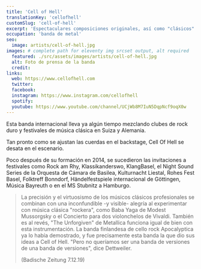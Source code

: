 ```yaml
---
title: 'Cell of Hell'
translationKey: 'cellofhell'
customSlug: 'cell-of-hell'
excerpt: 'Espectaculares composiciones originales, así como "clásicos" interpretados por clásicos: conocidos "éxitos" de Haendel, Vivaldi o Beethoven, pero también Metallica, crean un puente hacia el siglo XXI.'
occupation: 'banda de metal'
seo:
  image: artists/cell-of-hell.jpg
images: # complete path for eleventy img srcset output, alt required
  featured: ./src/assets/images/artists/cell-of-hell.jpg
  alt: Foto de prensa de la banda
  credit:
links:
  web: https://www.cellofhell.com
  twitter:
  facebook:
  instagram: https://www.instagram.com/cellofhell
  spotify:
  youtube: https://www.youtube.com/channel/UCjWb8M7IuN5DqpNcf9oqX0w
---
```


Esta banda internacional lleva ya algún tiempo mezclando clubes de rock duro y festivales de música clásica en Suiza y Alemania.

Tan pronto como se ajustan las cuerdas en el backstage, Cell Of Hell se desata en el escenario.

Poco después de su formación en 2014, se sucedieron las invitaciones a festivales como Rock am Rhy, Klassikanderswo, KlangBasel, el Night Sound Series de la Orquesta de Cámara de Basilea, Kulturnacht Liestal, Rohes Fest Basel, Folktreff Bonndorf, Händelfestspiele internacional de Göttingen, Música Bayreuth o en el MS Stubnitz a Hamburgo.

> La precisión y el virtuosismo de los músicos clásicos profesionales se combinan con una inconfundible -y visible- alegría al experimentar con música clásica "rockera", como Baba Yaga de Modest Mussorgsky o el Concierto para dos violonchelos de Vivaldi. También es al revés, "The Unforgiven" de Metallica funciona igual de bien con esta instrumentación. La banda finlandesa de cello rock Apocalyptica ya lo había demostrado, y fue precisamente esta banda la que dio sus ideas a Cell of Hell. "Pero no queríamos ser una banda de versiones de una banda de versiones", dice Dettweiler.
>
> (Badische Zeitung 7.12.19)

